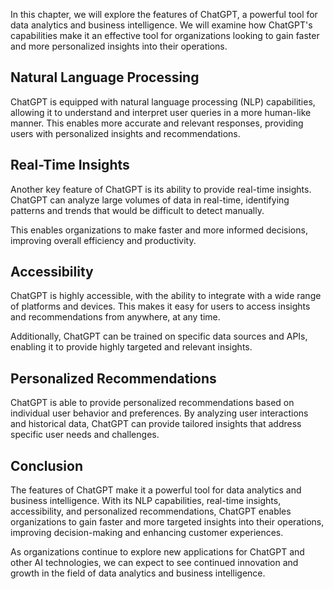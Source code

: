 
In this chapter, we will explore the features of ChatGPT, a powerful tool for data analytics and business intelligence. We will examine how ChatGPT's capabilities make it an effective tool for organizations looking to gain faster and more personalized insights into their operations.

Natural Language Processing
---------------------------

ChatGPT is equipped with natural language processing (NLP) capabilities, allowing it to understand and interpret user queries in a more human-like manner. This enables more accurate and relevant responses, providing users with personalized insights and recommendations.

Real-Time Insights
------------------

Another key feature of ChatGPT is its ability to provide real-time insights. ChatGPT can analyze large volumes of data in real-time, identifying patterns and trends that would be difficult to detect manually.

This enables organizations to make faster and more informed decisions, improving overall efficiency and productivity.

Accessibility
-------------

ChatGPT is highly accessible, with the ability to integrate with a wide range of platforms and devices. This makes it easy for users to access insights and recommendations from anywhere, at any time.

Additionally, ChatGPT can be trained on specific data sources and APIs, enabling it to provide highly targeted and relevant insights.

Personalized Recommendations
----------------------------

ChatGPT is able to provide personalized recommendations based on individual user behavior and preferences. By analyzing user interactions and historical data, ChatGPT can provide tailored insights that address specific user needs and challenges.

Conclusion
----------

The features of ChatGPT make it a powerful tool for data analytics and business intelligence. With its NLP capabilities, real-time insights, accessibility, and personalized recommendations, ChatGPT enables organizations to gain faster and more targeted insights into their operations, improving decision-making and enhancing customer experiences.

As organizations continue to explore new applications for ChatGPT and other AI technologies, we can expect to see continued innovation and growth in the field of data analytics and business intelligence.
